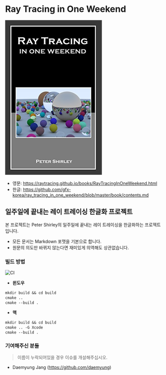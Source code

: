 # Ray Tracing in One Weekend
![Ray Tracing in One Weekend Book Cover](asset/image/ray_tracing_in_one_weekend.jpg)

* 영문: https://raytracing.github.io/books/RayTracingInOneWeekend.html
* 한글: https://github.com/gfx-korea/ray_tracing_in_one_weekend/blob/master/book/contents.md

## 일주일에 끝내는 레이 트레이싱 한글화 프로젝트

본 프로젝트는 Peter Shirley의 일주일에 끝내는 레이 트레이싱을 한글화하는 프로젝트입니다.

* 모든 문서는 Markdown 포맷을 기본으로 합니다.
* 원문의 의도만 바뀌지 않는다면 재미있게 의역해도 상관없습니다.

### 빌드 방법

![CI](https://github.com/gfx-korea/ray_tracing_in_one_weekend/workflows/CI/badge.svg)

- **윈도우**

```
mkdir build && cd build
cmake ..
cmake --build .
```

- **맥**

```
mkdir build && cd build
cmake .. -G Xcode
cmake --build .
```

### 기여해주신 분들

> 이름이 누락되어있을 경우 이슈를 개설해주십시오.

* Daemyung Jang (https://github.com/daemyung)
